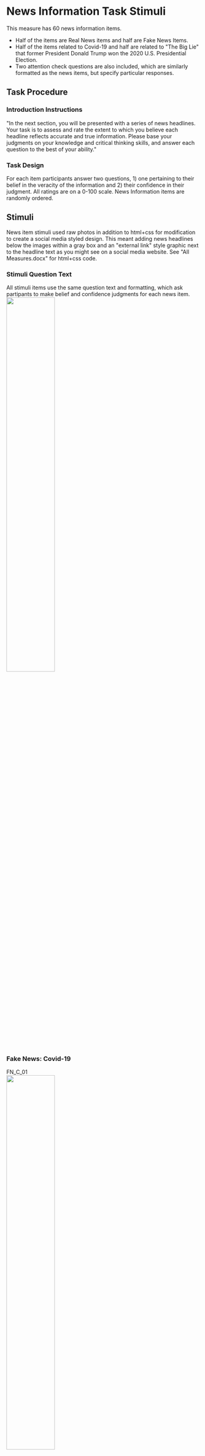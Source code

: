 # News Information Task Stimuli

This measure has 60 news information items.
- Half of the items are Real News items and half are Fake News Items. 
- Half of the items related to Covid-19 and half are related to "The Big Lie" that former President Donald Trump won the 2020 U.S. Presidential Election.
- Two attention check questions are also included, which are similarly formatted as the news items, but specify particular responses.


## Task Procedure

### Introduction Instructions
"In the next section, you will be presented with a series of news headlines. Your task is to assess and rate the extent to which you believe each headline reflects accurate and true information. Please base your judgments on your knowledge and critical thinking skills, and answer each question to the best of your ability."

### Task Design

For each item participants answer two questions, 1) one pertaining to their belief in the veracity of the information and 2) their confidence in their judgment. All ratings are on a 0-100 scale. News Information items are randomly ordered. 

## Stimuli

News item stimuli used raw photos in addition to html+css for modification to create a social media styled design. This meant adding news headlines below the images within a gray box and an "external link" style graphic next to the headline text as you might see on a social media website. See "All Measures.docx" for html+css code. 

### Stimuli Question Text

All stimuli items use the same question text and formatting, which ask partipants to make belief and confidence judgments for each news item.<br>
<img src="https://raw.githubusercontent.com/caddickzac/MisinformationSusceptibilityAndSleep/main/Measures/NewsTaskStimuli/StimuliText/NewsItems.png" width="50%">

### Fake News: Covid-19

FN_C_01<br>
<img src="https://raw.githubusercontent.com/caddickzac/MisinformationSusceptibilityAndSleep/main/Measures/NewsTaskStimuli/FakeNews-Covid/FN_C_01.png" width="50%">

FN_C_02<br>
<img src="https://raw.githubusercontent.com/caddickzac/MisinformationSusceptibilityAndSleep/main/Measures/NewsTaskStimuli/FakeNews-Covid/FN_C_02.png" width="50%">

FN_C_03<br>
<img src="https://raw.githubusercontent.com/caddickzac/MisinformationSusceptibilityAndSleep/main/Measures/NewsTaskStimuli/FakeNews-Covid/FN_C_03.png" width="50%">

FN_C_04<br>
<img src="https://raw.githubusercontent.com/caddickzac/MisinformationSusceptibilityAndSleep/main/Measures/NewsTaskStimuli/FakeNews-Covid/FN_C_04.png" width="50%">

FN_C_05<br>
<img src="https://raw.githubusercontent.com/caddickzac/MisinformationSusceptibilityAndSleep/main/Measures/NewsTaskStimuli/FakeNews-Covid/FN_C_05.png" width="50%">

FN_C_06<br>
<img src="https://raw.githubusercontent.com/caddickzac/MisinformationSusceptibilityAndSleep/main/Measures/NewsTaskStimuli/FakeNews-Covid/FN_C_06.png" width="50%">

FN_C_07<br>
<img src="https://raw.githubusercontent.com/caddickzac/MisinformationSusceptibilityAndSleep/main/Measures/NewsTaskStimuli/FakeNews-Covid/FN_C_07.png" width="50%">

FN_C_08<br>
<img src="https://raw.githubusercontent.com/caddickzac/MisinformationSusceptibilityAndSleep/main/Measures/NewsTaskStimuli/FakeNews-Covid/FN_C_08.png" width="50%">

FN_C_09<br>
<img src="https://raw.githubusercontent.com/caddickzac/MisinformationSusceptibilityAndSleep/main/Measures/NewsTaskStimuli/FakeNews-Covid/FN_C_09.png" width="50%">

FN_C_10<br>
<img src="https://raw.githubusercontent.com/caddickzac/MisinformationSusceptibilityAndSleep/main/Measures/NewsTaskStimuli/FakeNews-Covid/FN_C_10.png" width="50%">

FN_C_11<br>
<img src="https://raw.githubusercontent.com/caddickzac/MisinformationSusceptibilityAndSleep/main/Measures/NewsTaskStimuli/FakeNews-Covid/FN_C_11.png" width="50%">

FN_C_12<br>
<img src="https://raw.githubusercontent.com/caddickzac/MisinformationSusceptibilityAndSleep/main/Measures/NewsTaskStimuli/FakeNews-Covid/FN_C_12.png" width="50%">

FN_C_13<br>
<img src="https://raw.githubusercontent.com/caddickzac/MisinformationSusceptibilityAndSleep/main/Measures/NewsTaskStimuli/FakeNews-Covid/FN_C_13.png" width="50%">

FN_C_14<br>
<img src="https://raw.githubusercontent.com/caddickzac/MisinformationSusceptibilityAndSleep/main/Measures/NewsTaskStimuli/FakeNews-Covid/FN_C_14.png" width="50%">

FN_C_15<br>
<img src="https://raw.githubusercontent.com/caddickzac/MisinformationSusceptibilityAndSleep/main/Measures/NewsTaskStimuli/FakeNews-Covid/FN_C_15.png" width="50%">

### Fake News: "The Big Lie"

FN_TBL_01<br>
<img src="https://raw.githubusercontent.com/caddickzac/MisinformationSusceptibilityAndSleep/main/Measures/NewsTaskStimuli/FakeNews-TheBigLie/FN_TBL_01.png" width="50%">

FN_TBL_02<br>
<img src="https://raw.githubusercontent.com/caddickzac/MisinformationSusceptibilityAndSleep/main/Measures/NewsTaskStimuli/FakeNews-TheBigLie/FN_TBL_02.png" width="50%">

FN_TBL_03<br>
<img src="https://raw.githubusercontent.com/caddickzac/MisinformationSusceptibilityAndSleep/main/Measures/NewsTaskStimuli/FakeNews-TheBigLie/FN_TBL_03.png" width="50%">

FN_TBL_04<br>
<img src="https://raw.githubusercontent.com/caddickzac/MisinformationSusceptibilityAndSleep/main/Measures/NewsTaskStimuli/FakeNews-TheBigLie/FN_TBL_04.png" width="50%">

FN_TBL_05<br>
<img src="https://raw.githubusercontent.com/caddickzac/MisinformationSusceptibilityAndSleep/main/Measures/NewsTaskStimuli/FakeNews-TheBigLie/FN_TBL_05.png" width="50%">

FN_TBL_06<br>
<img src="https://raw.githubusercontent.com/caddickzac/MisinformationSusceptibilityAndSleep/main/Measures/NewsTaskStimuli/FakeNews-TheBigLie/FN_TBL_06.png" width="50%">

FN_TBL_07<br>
<img src="https://raw.githubusercontent.com/caddickzac/MisinformationSusceptibilityAndSleep/main/Measures/NewsTaskStimuli/FakeNews-TheBigLie/FN_TBL_07.png" width="50%">

FN_TBL_08<br>
<img src="https://raw.githubusercontent.com/caddickzac/MisinformationSusceptibilityAndSleep/main/Measures/NewsTaskStimuli/FakeNews-TheBigLie/FN_TBL_08.png" width="50%">

FN_TBL_09<br>
<img src="https://raw.githubusercontent.com/caddickzac/MisinformationSusceptibilityAndSleep/main/Measures/NewsTaskStimuli/FakeNews-TheBigLie/FN_TBL_09.png" width="50%">

FN_TBL_10<br>
<img src="https://raw.githubusercontent.com/caddickzac/MisinformationSusceptibilityAndSleep/main/Measures/NewsTaskStimuli/FakeNews-TheBigLie/FN_TBL_10.png" width="50%">

FN_TBL_11<br>
<img src="https://raw.githubusercontent.com/caddickzac/MisinformationSusceptibilityAndSleep/main/Measures/NewsTaskStimuli/FakeNews-TheBigLie/FN_TBL_11.png" width="50%">

FN_TBL_12<br>
<img src="https://raw.githubusercontent.com/caddickzac/MisinformationSusceptibilityAndSleep/main/Measures/NewsTaskStimuli/FakeNews-TheBigLie/FN_TBL_12.png" width="50%">

FN_TBL_13<br>
<img src="https://raw.githubusercontent.com/caddickzac/MisinformationSusceptibilityAndSleep/main/Measures/NewsTaskStimuli/FakeNews-TheBigLie/FN_TBL_13.png" width="50%">

FN_TBL_14<br>
<img src="https://raw.githubusercontent.com/caddickzac/MisinformationSusceptibilityAndSleep/main/Measures/NewsTaskStimuli/FakeNews-TheBigLie/FN_TBL_14.png" width="50%">

FN_TBL_15<br>
<img src="https://raw.githubusercontent.com/caddickzac/MisinformationSusceptibilityAndSleep/main/Measures/NewsTaskStimuli/FakeNews-TheBigLie/FN_TBL_15.png" width="50%">

### Real News: "Covid"

RN_C_01<br>
<img src="https://raw.githubusercontent.com/caddickzac/MisinformationSusceptibilityAndSleep/main/Measures/NewsTaskStimuli/RealNews-Covid/RN_C_01.png" width="50%">

RN_C_02<br>
<img src="https://raw.githubusercontent.com/caddickzac/MisinformationSusceptibilityAndSleep/main/Measures/NewsTaskStimuli/RealNews-Covid/RN_C_02.png" width="50%">

RN_C_03<br>
<img src="https://raw.githubusercontent.com/caddickzac/MisinformationSusceptibilityAndSleep/main/Measures/NewsTaskStimuli/RealNews-Covid/RN_C_03.png" width="50%">

RN_C_04<br>
<img src="https://raw.githubusercontent.com/caddickzac/MisinformationSusceptibilityAndSleep/main/Measures/NewsTaskStimuli/RealNews-Covid/RN_C_04.png" width="50%">

RN_C_05<br>
<img src="https://raw.githubusercontent.com/caddickzac/MisinformationSusceptibilityAndSleep/main/Measures/NewsTaskStimuli/RealNews-Covid/RN_C_05.png" width="50%">

RN_C_06<br>
<img src="https://raw.githubusercontent.com/caddickzac/MisinformationSusceptibilityAndSleep/main/Measures/NewsTaskStimuli/RealNews-Covid/RN_C_06.png" width="50%">

RN_C_07<br>
<img src="https://raw.githubusercontent.com/caddickzac/MisinformationSusceptibilityAndSleep/main/Measures/NewsTaskStimuli/RealNews-Covid/RN_C_07.png" width="50%">

RN_C_08<br>
<img src="https://raw.githubusercontent.com/caddickzac/MisinformationSusceptibilityAndSleep/main/Measures/NewsTaskStimuli/RealNews-Covid/RN_C_08.png" width="50%">

RN_C_09<br>
<img src="https://raw.githubusercontent.com/caddickzac/MisinformationSusceptibilityAndSleep/main/Measures/NewsTaskStimuli/RealNews-Covid/RN_C_09.png" width="50%">

RN_C_10<br>
<img src="https://raw.githubusercontent.com/caddickzac/MisinformationSusceptibilityAndSleep/main/Measures/NewsTaskStimuli/RealNews-Covid/RN_C_10.png" width="50%">

RN_C_11<br>
<img src="https://raw.githubusercontent.com/caddickzac/MisinformationSusceptibilityAndSleep/main/Measures/NewsTaskStimuli/RealNews-Covid/RN_C_11.png" width="50%">

RN_C_12<br>
<img src="https://raw.githubusercontent.com/caddickzac/MisinformationSusceptibilityAndSleep/main/Measures/NewsTaskStimuli/RealNews-Covid/RN_C_12.png" width="50%">

RN_C_13<br>
<img src="https://raw.githubusercontent.com/caddickzac/MisinformationSusceptibilityAndSleep/main/Measures/NewsTaskStimuli/RealNews-Covid/RN_C_13.png" width="50%">

RN_C_14<br>
<img src="https://raw.githubusercontent.com/caddickzac/MisinformationSusceptibilityAndSleep/main/Measures/NewsTaskStimuli/RealNews-Covid/RN_C_14.png" width="50%">

RN_C_15<br>
<img src="https://raw.githubusercontent.com/caddickzac/MisinformationSusceptibilityAndSleep/main/Measures/NewsTaskStimuli/RealNews-Covid/RN_C_15.png" width="50%">

### Real News: "The Big Lie"

RN_TBL_01<br>
<img src="https://raw.githubusercontent.com/caddickzac/MisinformationSusceptibilityAndSleep/main/Measures/NewsTaskStimuli/RealNews-TheBigLie/RN_TBL_01.png" width="50%">

RN_TBL_02<br>
<img src="https://raw.githubusercontent.com/caddickzac/MisinformationSusceptibilityAndSleep/main/Measures/NewsTaskStimuli/RealNews-TheBigLie/RN_TBL_02.png" width="50%">

RN_TBL_03<br>
<img src="https://raw.githubusercontent.com/caddickzac/MisinformationSusceptibilityAndSleep/main/Measures/NewsTaskStimuli/RealNews-TheBigLie/RN_TBL_03.png" width="50%">

RN_TBL_04 (This item is omitted from analysis)<br>
<img src="https://raw.githubusercontent.com/caddickzac/MisinformationSusceptibilityAndSleep/main/Measures/NewsTaskStimuli/RealNews-TheBigLie/RN_TBL_04.png" width="50%">

RN_TBL_05<br>
<img src="https://raw.githubusercontent.com/caddickzac/MisinformationSusceptibilityAndSleep/main/Measures/NewsTaskStimuli/RealNews-TheBigLie/RN_TBL_05.png" width="50%">

RN_TBL_06<br>
<img src="https://raw.githubusercontent.com/caddickzac/MisinformationSusceptibilityAndSleep/main/Measures/NewsTaskStimuli/RealNews-TheBigLie/RN_TBL_06.png" width="50%">

RN_TBL_07 (This item is omitted from analysis)<br>
<img src="https://raw.githubusercontent.com/caddickzac/MisinformationSusceptibilityAndSleep/main/Measures/NewsTaskStimuli/RealNews-TheBigLie/RN_TBL_07.png" width="50%">

RN_TBL_08<br>
<img src="https://raw.githubusercontent.com/caddickzac/MisinformationSusceptibilityAndSleep/main/Measures/NewsTaskStimuli/RealNews-TheBigLie/RN_TBL_08.png" width="50%">

RN_TBL_09<br>
<img src="https://raw.githubusercontent.com/caddickzac/MisinformationSusceptibilityAndSleep/main/Measures/NewsTaskStimuli/RealNews-TheBigLie/RN_TBL_09.png" width="50%">

RN_TBL_10<br>
<img src="https://raw.githubusercontent.com/caddickzac/MisinformationSusceptibilityAndSleep/main/Measures/NewsTaskStimuli/RealNews-TheBigLie/RN_TBL_10.png" width="50%">

RN_TBL_11<br>
<img src="https://raw.githubusercontent.com/caddickzac/MisinformationSusceptibilityAndSleep/main/Measures/NewsTaskStimuli/RealNews-TheBigLie/RN_TBL_11.png" width="50%">

RN_TBL_12<br>
<img src="https://raw.githubusercontent.com/caddickzac/MisinformationSusceptibilityAndSleep/main/Measures/NewsTaskStimuli/RealNews-TheBigLie/RN_TBL_12.png" width="50%">

RN_TBL_13<br>
<img src="https://raw.githubusercontent.com/caddickzac/MisinformationSusceptibilityAndSleep/main/Measures/NewsTaskStimuli/RealNews-TheBigLie/RN_TBL_13.png" width="50%">

RN_TBL_14<br>
<img src="https://raw.githubusercontent.com/caddickzac/MisinformationSusceptibilityAndSleep/main/Measures/NewsTaskStimuli/RealNews-TheBigLie/RN_TBL_14.png" width="50%">

RN_TBL_15<br>
<img src="https://raw.githubusercontent.com/caddickzac/MisinformationSusceptibilityAndSleep/main/Measures/NewsTaskStimuli/RealNews-TheBigLie/RN_TBL_15.png" width="50%">

RN_TBL_16<br>
<img src="https://raw.githubusercontent.com/caddickzac/MisinformationSusceptibilityAndSleep/main/Measures/NewsTaskStimuli/RealNews-TheBigLie/RN_TBL_16.png" width="50%">

RN_TBL_17<br>
<img src="https://raw.githubusercontent.com/caddickzac/MisinformationSusceptibilityAndSleep/main/Measures/NewsTaskStimuli/RealNews-TheBigLie/RN_TBL_17.png" width="50%">

### Attention Check Questions

AC_01<br>
<img src="https://raw.githubusercontent.com/caddickzac/MisinformationSusceptibilityAndSleep/main/Measures/NewsTaskStimuli/AttentionCheck/AC01.png" width="50%">

AC_02<br>
<img src="https://raw.githubusercontent.com/caddickzac/MisinformationSusceptibilityAndSleep/main/Measures/NewsTaskStimuli/AttentionCheck/AC02.png" width="50%">

### Attention Check Question Text 

<img src="https://raw.githubusercontent.com/caddickzac/MisinformationSusceptibilityAndSleep/main/Measures/NewsTaskStimuli/StimuliText/AC_Items.png" width="50%">
Note: The order of the "100" and the "0" answers are flipped across the two attention check questions. 

